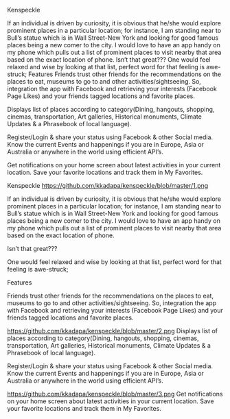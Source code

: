 Kenspeckle

If an individual is driven by curiosity, it is obvious that he/she would explore prominent places in a particular location; for instance, I am standing near to Bull’s statue which is in Wall Street-New York and looking for good famous places being a new comer to the city. I would love to have an app handy on my phone which pulls out a list of prominent places to visit nearby that area based on the exact location of phone.
Isn’t that great???
One would feel relaxed and wise by looking at that list, perfect word for that feeling is awe-struck;
Features
Friends trust other friends for the recommendations on the places to eat, museums to go to and other activities/sightseeing. So, integration the app with Facebook and retrieving your interests (Facebook Page Likes) and your friends tagged locations and favorite places.


Displays list of places according to category(Dining, hangouts, shopping, cinemas, transportation, Art galleries, Historical monuments, Climate Updates & a Phrasebook of local language).

Register/Login & share your status using Facebook & other Social media.
Know the current Events and happenings if you are in Europe, Asia or Australia or anywhere in the world using efficient API’s.


Get notifications on your home screen about latest activities in your current location. Save your favorite locations and track them in My Favorites.

Kenspeckle
https://github.com/kkadapa/kenspeckle/blob/master/1.png

If an individual is driven by curiosity, it is obvious that he/she would explore prominent places in a particular location; for instance, I am standing near to Bull’s statue which is in Wall Street-New York and looking for good famous places being a new comer to the city. I would love to have an app handy on my phone which pulls out a list of prominent places to visit nearby that area based on the exact location of phone.

Isn’t that great???

One would feel relaxed and wise by looking at that list, perfect word for that feeling is awe-struck;

Features

Friends trust other friends for the recommendations on the places to eat, museums to go to and other activities/sightseeing. So, integration the app with Facebook and retrieving your interests (Facebook Page Likes) and your friends tagged locations and favorite places.


https://github.com/kkadapa/kenspeckle/blob/master/2.png
Displays list of places according to category(Dining, hangouts, shopping, cinemas, transportation, Art galleries, Historical monuments, Climate Updates & a Phrasebook of local language).


Register/Login & share your status using Facebook & other Social media.
Know the current Events and happenings if you are in Europe, Asia or Australia or anywhere in the world using efficient API’s.


https://github.com/kkadapa/kenspeckle/blob/master/3.png
Get notifications on your home screen about latest activities in your current location. Save your favorite locations and track them in My Favorites.
